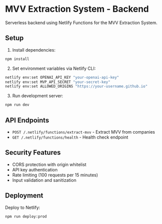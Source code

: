 # MVV Extraction System - Backend

Serverless backend using Netlify Functions for the MVV Extraction System.

## Setup

1. Install dependencies:
```bash
npm install
```

2. Set environment variables via Netlify CLI:
```bash
netlify env:set OPENAI_API_KEY "your-openai-api-key"
netlify env:set MVP_API_SECRET "your-secret-key"
netlify env:set ALLOWED_ORIGINS "https://your-username.github.io"
```

3. Run development server:
```bash
npm run dev
```

## API Endpoints

- `POST /.netlify/functions/extract-mvv` - Extract MVV from companies
- `GET /.netlify/functions/health` - Health check endpoint

## Security Features

- CORS protection with origin whitelist
- API key authentication
- Rate limiting (100 requests per 15 minutes)
- Input validation and sanitization

## Deployment

Deploy to Netlify:
```bash
npm run deploy:prod
```
